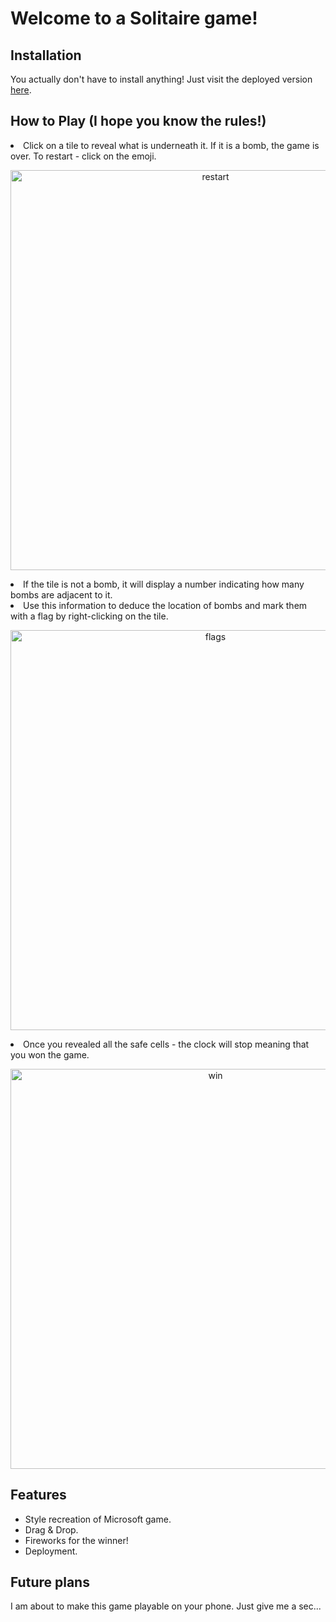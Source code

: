 # Welcome to a Solitaire game!

## Installation

You actually don't have to install anything! Just visit the deployed version <a href="https://peezlepass.com/solitaire/">here</a>.

## How to Play (I hope you know the rules!)

<li>Click on a tile to reveal what is underneath it. If it is a bomb, the game is over. To restart - click on the emoji.</li>
<p align="center">
  <img width="640" alt="restart" src="https://user-images.githubusercontent.com/104982744/226172604-48027d47-7a94-4408-8ad4-25722fe84f19.gif">
</p>
<li>If the tile is not a bomb, it will display a number indicating how many bombs are adjacent to it.</li>
<li>Use this information to deduce the location of bombs and mark them with a flag by right-clicking on the tile.</li>
<p align="center">
  <img width="640" alt="flags" src="https://user-images.githubusercontent.com/104982744/226173337-370f733a-eeb5-4b43-945e-fae553a388fd.gif">
</p>
<li>Once you revealed all the safe cells - the clock will stop meaning that you won the game.</li>
<p align="center">
  <img width="640" alt="win" src="https://user-images.githubusercontent.com/104982744/226172605-cfcc1f36-68b8-474f-98b6-f68a954941d8.gif">
</p>

## Features

* Style recreation of Microsoft game.
* Drag & Drop.
* Fireworks for the winner!
* Deployment.

## Future plans

I am about to make this game playable on your phone. Just give me a sec...
